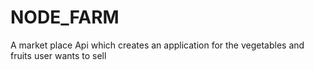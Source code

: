 # NODE_FARM
A market place Api which creates an application for the vegetables and fruits user wants to sell
